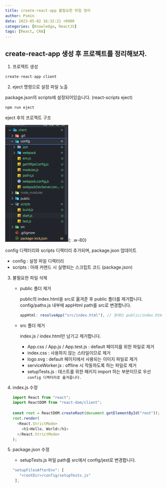 ```yaml
---
title: create-react-app 불필요한 파일 정리
author: Psmin
data: 2023-05-02 16:32:21 +0900
categories: [Knowledge, ReactJS]
tags: [React, CRA]
---
```


## create-react-app 생성 후 프로젝트를 정리해보자.

1. 프로젝트 생성

```js
create-react-app client
```

2. eject 명령으로 설정 파일 노출

package.json의 scripts에 설정되어있습니다. (react-scripts eject)

```js
npm run eject
```

eject 후의 프로젝트 구조

![eject](/assets/img/eject.png){: .w-80}

config 디렉터리와 scripts 디렉터리 추가되며, package.json 업데이트

- config : 설정 파일 디렉터리
- scripts : 아래 커맨드 시 실행되는 스크립트 코드 (package.json)

3. 불필요한 파일 삭제

   - public 폴더 제거

     public의 index.html을 src로 옮겨준 후 public 폴더를 제거합니다.
     config/paths.js 내부에 appHtml path를 src로 변경합니다.

     ```js
     appHtml: resolveApp("src/index.html"), // 원래는 public/index.html로 되어있습니다.
     ```

   - src 폴더 제거

     index.js / index.html만 남기고 제거합니다.

     - App.css / App.js / App.test.js : default 페이지를 위한 파일로 제거
     - index.css : 사용하지 않는 스타일이므로 제거
     - logo.svg : default 페이지에서 사용되는 이미지 파일로 제거
     - serviceWorker.js : offline 시 작동하도록 하는 파일로 제거
     - setupTests.js : 테스트를 위한 패키지 import 하는 부분이므로 우선 `config 디렉터리로 옮겨줍니다.`

4. index.js 수정

   ```js
   import React from "react";
   import ReactDOM from "react-dom/client";

   const root = ReactDOM.createRoot(document.getElementById("root"));
   root.render(
     <React.StrictMode>
       <h1>Hello, World</h1>
     </React.StrictMode>
   );
   ```

5. package.json 수정

   - setupTests.js 파일 path를 src에서 config/jest로 변경합니다.

   ```js
   "setupFilesAfterEnv": [
      "<rootDir>/config/setupTests.js"
    ],
   ```
